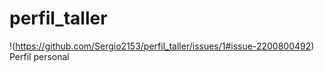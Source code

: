 # perfil_taller
!(https://github.com/Sergio2153/perfil_taller/issues/1#issue-2200800492)
Perfil personal
